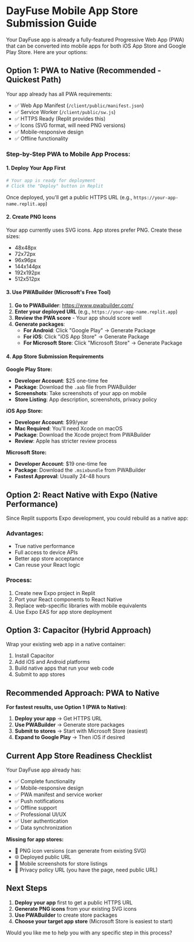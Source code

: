 # DayFuse Mobile App Store Submission Guide

Your DayFuse app is already a fully-featured Progressive Web App (PWA) that can be converted into mobile apps for both iOS App Store and Google Play Store. Here are your options:

## Option 1: PWA to Native (Recommended - Quickest Path)

Your app already has all PWA requirements:
- ✅ Web App Manifest (`/client/public/manifest.json`)
- ✅ Service Worker (`/client/public/sw.js`)
- ✅ HTTPS Ready (Replit provides this)
- ✅ Icons (SVG format, will need PNG versions)
- ✅ Mobile-responsive design
- ✅ Offline functionality

### Step-by-Step PWA to Mobile App Process:

#### 1. Deploy Your App First
```bash
# Your app is ready for deployment
# Click the "Deploy" button in Replit
```
Once deployed, you'll get a public HTTPS URL (e.g., `https://your-app-name.replit.app`)

#### 2. Create PNG Icons
Your app currently uses SVG icons. App stores prefer PNG. Create these sizes:
- 48x48px
- 72x72px  
- 96x96px
- 144x144px
- 192x192px
- 512x512px

#### 3. Use PWABuilder (Microsoft's Free Tool)

1. **Go to PWABuilder**: https://www.pwabuilder.com/
2. **Enter your deployed URL** (e.g., `https://your-app-name.replit.app`)
3. **Review the PWA score** - Your app should score well
4. **Generate packages**:
   - **For Android**: Click "Google Play" → Generate Package
   - **For iOS**: Click "iOS App Store" → Generate Package  
   - **For Microsoft Store**: Click "Microsoft Store" → Generate Package

#### 4. App Store Submission Requirements

**Google Play Store:**
- **Developer Account**: $25 one-time fee
- **Package**: Download the `.aab` file from PWABuilder
- **Screenshots**: Take screenshots of your app on mobile
- **Store Listing**: App description, screenshots, privacy policy

**iOS App Store:**
- **Developer Account**: $99/year
- **Mac Required**: You'll need Xcode on macOS
- **Package**: Download the Xcode project from PWABuilder
- **Review**: Apple has stricter review process

**Microsoft Store:**
- **Developer Account**: $19 one-time fee
- **Package**: Download the `.msixbundle` from PWABuilder
- **Fastest Approval**: Usually 24-48 hours

## Option 2: React Native with Expo (Native Performance)

Since Replit supports Expo development, you could rebuild as a native app:

### Advantages:
- True native performance
- Full access to device APIs
- Better app store acceptance
- Can reuse your React logic

### Process:
1. Create new Expo project in Replit
2. Port your React components to React Native
3. Replace web-specific libraries with mobile equivalents
4. Use Expo EAS for app store deployment

## Option 3: Capacitor (Hybrid Approach)

Wrap your existing web app in a native container:

1. Install Capacitor
2. Add iOS and Android platforms
3. Build native apps that run your web code
4. Submit to app stores

## Recommended Approach: PWA to Native

**For fastest results, use Option 1 (PWA to Native)**:

1. **Deploy your app** → Get HTTPS URL
2. **Use PWABuilder** → Generate store packages
3. **Submit to stores** → Start with Microsoft Store (easiest)
4. **Expand to Google Play** → Then iOS if desired

## Current App Store Readiness Checklist

Your DayFuse app already has:
- ✅ Complete functionality
- ✅ Mobile-responsive design  
- ✅ PWA manifest and service worker
- ✅ Push notifications
- ✅ Offline support
- ✅ Professional UI/UX
- ✅ User authentication
- ✅ Data synchronization

**Missing for app stores:**
- 📱 PNG icon versions (can generate from existing SVG)
- 🌐 Deployed public URL
- 📸 Mobile screenshots for store listings
- 📄 Privacy policy URL (you have the page, need public URL)

## Next Steps

1. **Deploy your app** first to get a public HTTPS URL
2. **Generate PNG icons** from your existing SVG icons
3. **Use PWABuilder** to create store packages
4. **Choose your target app store** (Microsoft Store is easiest to start)

Would you like me to help you with any specific step in this process?
